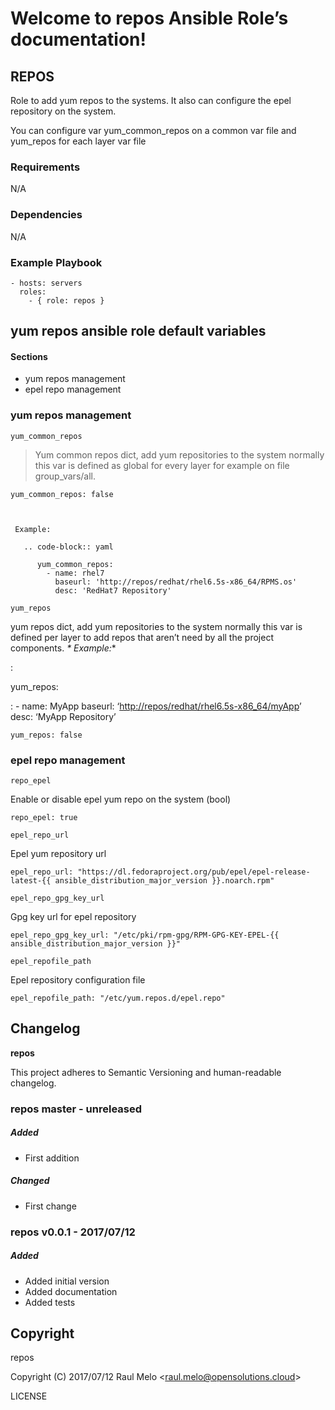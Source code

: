 Welcome to repos Ansible Role’s documentation!
==============================================

REPOS
-----

Role to add yum repos to the systems. It also can configure the epel
repository on the system.

You can configure var yum\_common\_repos on a common var file and
yum\_repos for each layer var file

### Requirements

N/A

### Dependencies

N/A

### Example Playbook

    - hosts: servers
      roles:
        - { role: repos }

yum repos ansible role default variables
----------------------------------------

#### Sections

-   yum repos management
-   epel repo management

### yum repos management

`yum_common_repos`

> Yum common repos dict, add yum repositories to the system normally
> this var is defined as global for every layer for example on file
> group\_vars/all.

    yum_common_repos: false



     Example:

       .. code-block:: yaml

          yum_common_repos:
            - name: rhel7
              baseurl: 'http://repos/redhat/rhel6.5s-x86_64/RPMS.os'
              desc: 'RedHat7 Repository'

`yum_repos`

yum repos dict, add yum repositories to the system normally this var is
defined per layer to add repos that aren’t need by all the project
components. *\* Example:*\*

:

yum\_repos:

:   -   name: MyApp baseurl:
        ‘<http://repos/redhat/rhel6.5s-x86_64/myApp>’ desc: ‘MyApp
        Repository’

<!-- -->

    yum_repos: false

### epel repo management

`repo_epel`

Enable or disable epel yum repo on the system (bool)

    repo_epel: true

`epel_repo_url`

Epel yum repository url

    epel_repo_url: "https://dl.fedoraproject.org/pub/epel/epel-release-latest-{{ ansible_distribution_major_version }}.noarch.rpm"

`epel_repo_gpg_key_url`

Gpg key url for epel repository

    epel_repo_gpg_key_url: "/etc/pki/rpm-gpg/RPM-GPG-KEY-EPEL-{{ ansible_distribution_major_version }}"

`epel_repofile_path`

Epel repository configuration file

    epel_repofile_path: "/etc/yum.repos.d/epel.repo"

Changelog
---------

**repos**

This project adheres to Semantic Versioning and human-readable
changelog.

### repos master - unreleased

##### Added

-   First addition

##### Changed

-   First change

### repos v0.0.1 - 2017/07/12

##### Added

-   Added initial version
-   Added documentation
-   Added tests

Copyright
---------

repos

Copyright (C) 2017/07/12 Raul Melo
&lt;<raul.melo@opensolutions.cloud>&gt;

LICENSE
